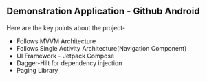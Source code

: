 ## Demonstration Application - Github Android

Here are the key points about the project-
- Follows MVVM Architecture
- Follows Single Activity Architecture(Navigation Component)
- UI Framework - Jetpack Compose
- Dagger-Hilt for dependency injection
- Paging Library
